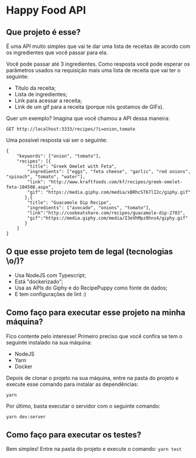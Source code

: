 # Happy Food API

## Que projeto é esse?

É uma API muito simples que vai te dar uma lista de receitas de acordo com os ingredientes que você passar para ela.

Você pode passar até 3 ingredientes. Como resposta você pode esperar os parâmetros usados na requisição mais uma lista de receita que vai ter o seguinte:

- Título da receita;
- Lista de ingredientes;
- Link para acessar a receita;
- Link de um gif para a receita (porque nós gostamos de GIFs).


Quer um exemplo? Imagina que você chamou a API dessa maneira:
```
GET http://localhost:3333/recipes/?i=onion,tomato

```

Uma possível resposta vai ser o seguinte:

```
{
	"keywords": ["onion", "tomato"],
	"recipes": [{
		"title": "Greek Omelet with Feta",
		"ingredients": ["eggs", "feta cheese", "garlic", "red onions", "spinach", "tomato", "water"],
		"link": "http://www.kraftfoods.com/kf/recipes/greek-omelet-feta-104508.aspx",
		"gif": "https://media.giphy.com/media/xBRhcST67lI2c/giphy.gif"
	   },{
		"title": "Guacamole Dip Recipe",
		"ingredients": ["avocado", "onions", "tomato"],
		"link":"http://cookeatshare.com/recipes/guacamole-dip-2783",
		"gif":"https://media.giphy.com/media/I3eVhMpz8hns4/giphy.gif"
	   }
	]
}
```

## O que esse projeto tem de legal (tecnologias \o/)?
- Usa NodeJS com Typescript;
- Está "dockerizado";
- Usa as APIs do Giphy e do RecipePuppy como fonte de dados;
- E tem configurações de lint :)


## Como faço para executar esse projeto na minha máquina?

Fico contente pelo interesse! Primeiro preciso que você confira se tem o seguinte instalado na sua máquina:

- NodeJS
- Yarn
- Docker

Depois de clonar o projeto na sua máquina, entre na pasta do projeto e execute esse comando para instalar as dependências:

`yarn`

Por último, basta executar o servidor com o seguinte comando:

`yarn dev:server`


## Como faço para executar os testes?
Bem simples! Entre na pasta do projeto e execute o comando:
`yarn test`

